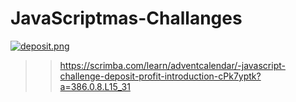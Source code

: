 # JavaScriptmas-Challanges

[![deposit.png](https://i.postimg.cc/XN2DdswG/deposit.png)](https://postimg.cc/BtKgGc74)

>> https://scrimba.com/learn/adventcalendar/-javascript-challenge-deposit-profit-introduction-cPk7yptk?a=386.0.8.L15_31
